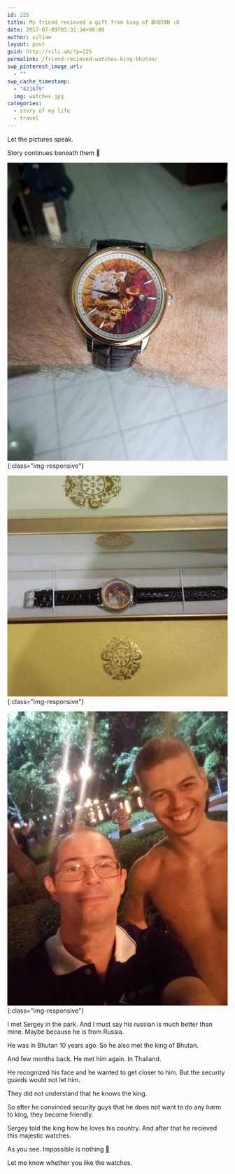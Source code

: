 ```yaml
---
id: 225
title: My friend recieved a gift from king of BHUTAN :O
date: 2017-07-09T03:31:34+00:00
author: viliam
layout: post
guid: http://vili.am/?p=225
permalink: /friend-recieved-watches-king-bhutan/
swp_pinterest_image_url:
  - ""
swp_cache_timestamp:
  - "421679"
  img: watches.jpg
categories:
  - story of my life
  - travel
---
```

Let the pictures speak.

Story continues beneath them 🙂

![Watches from king of Bhutan](/images/2017/07/watches001.jpg){:class="img-responsive"}

![Watches from king of Bhutan](/images/2017/07/watches002.jpg){:class="img-responsive"}

![Me and Sergey (the guy who recieved watches from king of Bhutan)](/images/2017/07/watches003.jpg){:class="img-responsive"}

I met Sergey in the park. And I must say his russian is much better than mine. Maybe because he is from Russia.

He was in Bhutan 10 years ago. So he also met the king of Bhutan.

And few months back. He met him again. In Thailand.

He recognized his face and he wanted to get closer to him. But the security guards would not let him.

They did not understand that he knows the king.

So after he convinced security guys that he does not want to do any harm to king, they become friendly.

Sergey told the king how he loves his country. And after that he recieved this majestic watches.

As you see. Impossible is nothing 🙂

Let me know whether you like the watches.

&nbsp;
